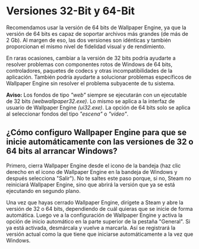# Versiones 32-Bit y 64-Bit

Recomendamos usar la versión de 64 bits de Wallpaper Engine, ya que la versión de 64 bits es capaz de soportar archivos más grandes (de más de 2 Gb). Al margen de eso, las dos versiones son idénticas y también proporcionan el mismo nivel de fidelidad visual y de rendimiento.

En raras ocasiones, cambiar a la versión de 32 bits podría ayudarte a resolver problemas con componentes rotos de Windows de 64 bits, controladores, paquetes de codecs y otras incompatibilidades de la aplicación. También podría ayudarte a solucionar problemas específicos de Wallpaper Engine sin resolver el problema subyacente de tu sistema.

**Aviso:** Los fondos de tipo *"web"* siempre se ejecutarán con un ejecutable de 32 bits *(webwallpaper32.exe)*. Lo mismo se aplica a la interfaz de usuario de Wallpaper Engine *(ui32.exe)*. La opción de 64 bits solo se aplica al seleccionar fondos del tipo *"escena"* o *"vídeo"*.

## ¿Cómo configuro Wallpaper Engine para que se inicie automáticamente con las versiones de 32 o 64 bits al arrancar Windows?

Primero, cierra Wallpaper Engine desde el icono de la bandeja (haz clic derecho en el icono de Wallpaper Engine en la bandeja de Windows y después selecciona "Salir"). No te saltes este paso porque, si no, Steam no reiniciará Wallpaper Engine, sino que abrirá la versión que ya se está ejecutando en segundo plano.

Una vez que hayas cerrado Wallpaper Engine, dirígete a Steam y abre la versión de 32 o 64 bits, dependiendo de cuál quieras que se inicie de forma automática. Luego ve a la configuración de Wallpaper Engine y activa la opción de inicio automático en la parte superior de la pestaña "General". Si ya está activada, desmárcala y vuelve a marcarla. Así se registrará la versión actual como la que tiene que iniciarse automáticamente a la vez que Windows.
